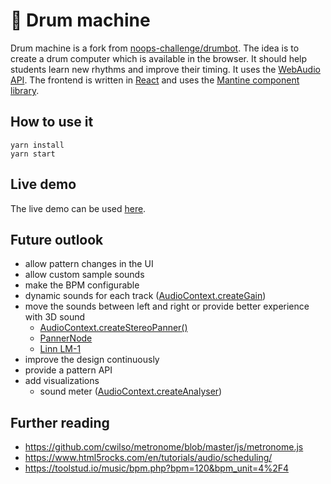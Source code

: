 # 🎼 Drum machine

Drum machine is a fork from [noops-challenge/drumbot](https://github.com/noops-challenge/drumbot). The idea is to create
a drum computer which is available in the browser. It should help students learn new rhythms and improve their timing.
It uses the [WebAudio API](https://developer.mozilla.org/en-US/docs/Web/API/Web_Audio_API). The frontend is written
in [React](https://reactjs.org/) and uses the [Mantine component library](https://mantine.dev/).

## How to use it

```
yarn install
yarn start
```

## Live demo

The live demo can be used [here](https://drummachine.martinclaus.dev/).

## Future outlook

* allow pattern changes in the UI
* allow custom sample sounds
* make the BPM configurable
* dynamic sounds for each
  track ([AudioContext.createGain](https://developer.mozilla.org/en-US/docs/Web/API/BaseAudioContext/createGain))
* move the sounds between left and right or provide better experience with 3D sound
    * [AudioContext.createStereoPanner()](https://developer.mozilla.org/en-US/docs/Web/API/BaseAudioContext/createStereoPanner)
    * [PannerNode](https://developer.mozilla.org/en-US/docs/Web/API/PannerNode)
    * [Linn LM-1](https://en.wikipedia.org/wiki/Linn_LM-1)
* improve the design continuously
* provide a pattern API
* add visualizations
    * sound
      meter ([AudioContext.createAnalyser](https://developer.mozilla.org/en-US/docs/Web/API/BaseAudioContext/createAnalyser))

## Further reading

* https://github.com/cwilso/metronome/blob/master/js/metronome.js
* https://www.html5rocks.com/en/tutorials/audio/scheduling/
* https://toolstud.io/music/bpm.php?bpm=120&bpm_unit=4%2F4
